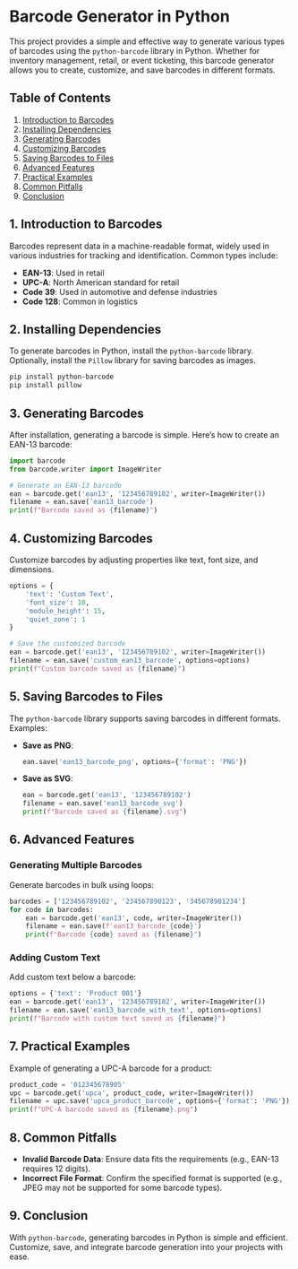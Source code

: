 # Barcode Generator in Python

This project provides a simple and effective way to generate various types of barcodes using the `python-barcode` library in Python. Whether for inventory management, retail, or event ticketing, this barcode generator allows you to create, customize, and save barcodes in different formats.

## Table of Contents
1. [Introduction to Barcodes](#introduction-to-barcodes)
2. [Installing Dependencies](#installing-dependencies)
3. [Generating Barcodes](#generating-barcodes)
4. [Customizing Barcodes](#customizing-barcodes)
5. [Saving Barcodes to Files](#saving-barcodes-to-files)
6. [Advanced Features](#advanced-features)
7. [Practical Examples](#practical-examples)
8. [Common Pitfalls](#common-pitfalls)
9. [Conclusion](#conclusion)

## 1. Introduction to Barcodes
Barcodes represent data in a machine-readable format, widely used in various industries for tracking and identification. Common types include:
- **EAN-13**: Used in retail
- **UPC-A**: North American standard for retail
- **Code 39**: Used in automotive and defense industries
- **Code 128**: Common in logistics

## 2. Installing Dependencies
To generate barcodes in Python, install the `python-barcode` library. Optionally, install the `Pillow` library for saving barcodes as images.

```bash
pip install python-barcode
pip install pillow
```

## 3. Generating Barcodes
After installation, generating a barcode is simple. Here’s how to create an EAN-13 barcode:

```python
import barcode
from barcode.writer import ImageWriter

# Generate an EAN-13 barcode
ean = barcode.get('ean13', '123456789102', writer=ImageWriter())
filename = ean.save('ean13_barcode')
print(f"Barcode saved as {filename}")
```

## 4. Customizing Barcodes
Customize barcodes by adjusting properties like text, font size, and dimensions.

```python
options = {
    'text': 'Custom Text',
    'font_size': 10,
    'module_height': 15,
    'quiet_zone': 1
}

# Save the customized barcode
ean = barcode.get('ean13', '123456789102', writer=ImageWriter())
filename = ean.save('custom_ean13_barcode', options=options)
print(f"Custom barcode saved as {filename}")
```

## 5. Saving Barcodes to Files
The `python-barcode` library supports saving barcodes in different formats. Examples:

- **Save as PNG**:

  ```python
  ean.save('ean13_barcode_png', options={'format': 'PNG'})
  ```

- **Save as SVG**:

  ```python
  ean = barcode.get('ean13', '123456789102')
  filename = ean.save('ean13_barcode_svg')
  print(f"Barcode saved as {filename}.svg")
  ```

## 6. Advanced Features
### Generating Multiple Barcodes
Generate barcodes in bulk using loops:

```python
barcodes = ['123456789102', '234567890123', '345678901234']
for code in barcodes:
    ean = barcode.get('ean13', code, writer=ImageWriter())
    filename = ean.save(f'ean13_barcode_{code}')
    print(f"Barcode {code} saved as {filename}")
```

### Adding Custom Text
Add custom text below a barcode:

```python
options = {'text': 'Product 001'}
ean = barcode.get('ean13', '123456789102', writer=ImageWriter())
filename = ean.save('ean13_barcode_with_text', options=options)
print(f"Barcode with custom text saved as {filename}")
```

## 7. Practical Examples
Example of generating a UPC-A barcode for a product:

```python
product_code = '012345678905'
upc = barcode.get('upca', product_code, writer=ImageWriter())
filename = upc.save('upca_product_barcode', options={'format': 'PNG'})
print(f"UPC-A barcode saved as {filename}.png")
```

## 8. Common Pitfalls
- **Invalid Barcode Data**: Ensure data fits the requirements (e.g., EAN-13 requires 12 digits).
- **Incorrect File Format**: Confirm the specified format is supported (e.g., JPEG may not be supported for some barcode types).

## 9. Conclusion
With `python-barcode`, generating barcodes in Python is simple and efficient. Customize, save, and integrate barcode generation into your projects with ease.
